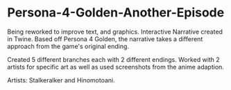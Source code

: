 # Persona-4-Golden-Another-Episode

Being reworked to improve text, and graphics. 
Interactive Narrative created in Twine. 
Based off Persona 4 Golden, the narrative takes a different approach from the game's original ending. 

Created 5 different branches each with 2 different endings. 
Worked with 2 artists for specific art as well as used screenshots from the anime adaption. 

Artists: Stalkeralker and Hinomotoani.
